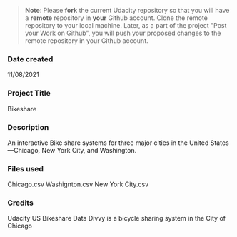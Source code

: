 >**Note**: Please **fork** the current Udacity repository so that you will have a **remote** repository in **your** Github account. Clone the remote repository to your local machine. Later, as a part of the project "Post your Work on Github", you will push your proposed changes to the remote repository in your Github account.

### Date created
11/08/2021

### Project Title
Bikeshare

### Description
An interactive Bike share systems for three major cities in the United States—Chicago, New York City, and Washington.

### Files used
Chicago.csv
Washignton.csv
New York City.csv

### Credits
Udacity US Bikeshare Data
Divvy is a bicycle sharing system in the City of Chicago